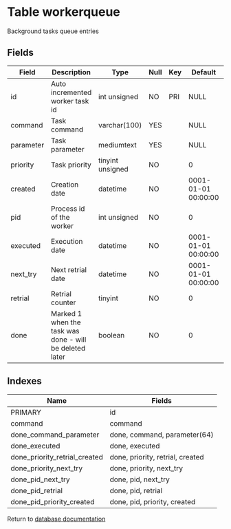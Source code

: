 Table workerqueue
===========

Background tasks queue entries

Fields
------

| Field     | Description                                             | Type             | Null | Key | Default             | Extra          |
| --------- | ------------------------------------------------------- | ---------------- | ---- | --- | ------------------- | -------------- |
| id        | Auto incremented worker task id                         | int unsigned     | NO   | PRI | NULL                | auto_increment |
| command   | Task command                                            | varchar(100)     | YES  |     | NULL                |                |
| parameter | Task parameter                                          | mediumtext       | YES  |     | NULL                |                |
| priority  | Task priority                                           | tinyint unsigned | NO   |     | 0                   |                |
| created   | Creation date                                           | datetime         | NO   |     | 0001-01-01 00:00:00 |                |
| pid       | Process id of the worker                                | int unsigned     | NO   |     | 0                   |                |
| executed  | Execution date                                          | datetime         | NO   |     | 0001-01-01 00:00:00 |                |
| next_try  | Next retrial date                                       | datetime         | NO   |     | 0001-01-01 00:00:00 |                |
| retrial   | Retrial counter                                         | tinyint          | NO   |     | 0                   |                |
| done      | Marked 1 when the task was done - will be deleted later | boolean          | NO   |     | 0                   |                |

Indexes
------------

| Name | Fields |
|------|---------|
| PRIMARY | id |
| command | command |
| done_command_parameter | done, command, parameter(64) |
| done_executed | done, executed |
| done_priority_retrial_created | done, priority, retrial, created |
| done_priority_next_try | done, priority, next_try |
| done_pid_next_try | done, pid, next_try |
| done_pid_retrial | done, pid, retrial |
| done_pid_priority_created | done, pid, priority, created |


Return to [database documentation](help/database)
